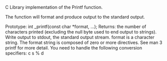 C Library implementation of the Printf function.

The function will format and produce output to the standard output.

Prototype: int _printf(const char *format, ...);
Returns: the number of characters printed (excluding the null byte used to end output to strings).
Write output to stdout, the standard output stream.
format is a character string. The format string is composed of zero or more directives. See man 3 printf for more detail. You need to handle the following conversion specifiers:
c
s
%
d

